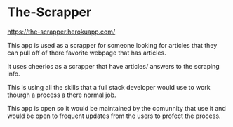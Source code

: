 # The-Scrapper
https://the-scrapper.herokuapp.com/

This app is used as a scrapper for someone looking for articles that they can pull off of there favorite webpage that has articles.

It uses cheerios as a scrapper that have articles/ answers to the scraping info.

This is using all the skills that a full stack developer would use to work thourgh a process a there normal job.

This app is open so it would be maintained by the comunnity that use it and would be open to frequent updates from the users to profect the process.